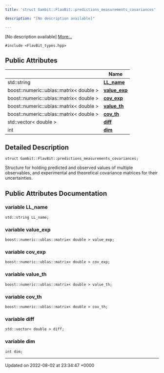```yaml
---
title: 'struct Gambit::FlavBit::predictions_measurements_covariances'

description: "[No description available]"

---
```









[No description available] [More...](#detailed-description)


`#include <FlavBit_types.hpp>`

## Public Attributes

|                | Name           |
| -------------- | -------------- |
| std::string | **[LL_name](/documentation/code/colliderbit_development/classes/structgambit_1_1flavbit_1_1predictions__measurements__covariances/#variable-ll-name)**  |
| boost::numeric::ublas::matrix< double > | **[value_exp](/documentation/code/colliderbit_development/classes/structgambit_1_1flavbit_1_1predictions__measurements__covariances/#variable-value-exp)**  |
| boost::numeric::ublas::matrix< double > | **[cov_exp](/documentation/code/colliderbit_development/classes/structgambit_1_1flavbit_1_1predictions__measurements__covariances/#variable-cov-exp)**  |
| boost::numeric::ublas::matrix< double > | **[value_th](/documentation/code/colliderbit_development/classes/structgambit_1_1flavbit_1_1predictions__measurements__covariances/#variable-value-th)**  |
| boost::numeric::ublas::matrix< double > | **[cov_th](/documentation/code/colliderbit_development/classes/structgambit_1_1flavbit_1_1predictions__measurements__covariances/#variable-cov-th)**  |
| std::vector< double > | **[diff](/documentation/code/colliderbit_development/classes/structgambit_1_1flavbit_1_1predictions__measurements__covariances/#variable-diff)**  |
| int | **[dim](/documentation/code/colliderbit_development/classes/structgambit_1_1flavbit_1_1predictions__measurements__covariances/#variable-dim)**  |

## Detailed Description

```
struct Gambit::FlavBit::predictions_measurements_covariances;
```


Structure for holding predicted and observed values of multiple observables, and experimental and theoretical covariance matrices for their uncertainties. 

## Public Attributes Documentation

### variable LL_name

```
std::string LL_name;
```


### variable value_exp

```
boost::numeric::ublas::matrix< double > value_exp;
```


### variable cov_exp

```
boost::numeric::ublas::matrix< double > cov_exp;
```


### variable value_th

```
boost::numeric::ublas::matrix< double > value_th;
```


### variable cov_th

```
boost::numeric::ublas::matrix< double > cov_th;
```


### variable diff

```
std::vector< double > diff;
```


### variable dim

```
int dim;
```


-------------------------------

Updated on 2022-08-02 at 23:34:47 +0000